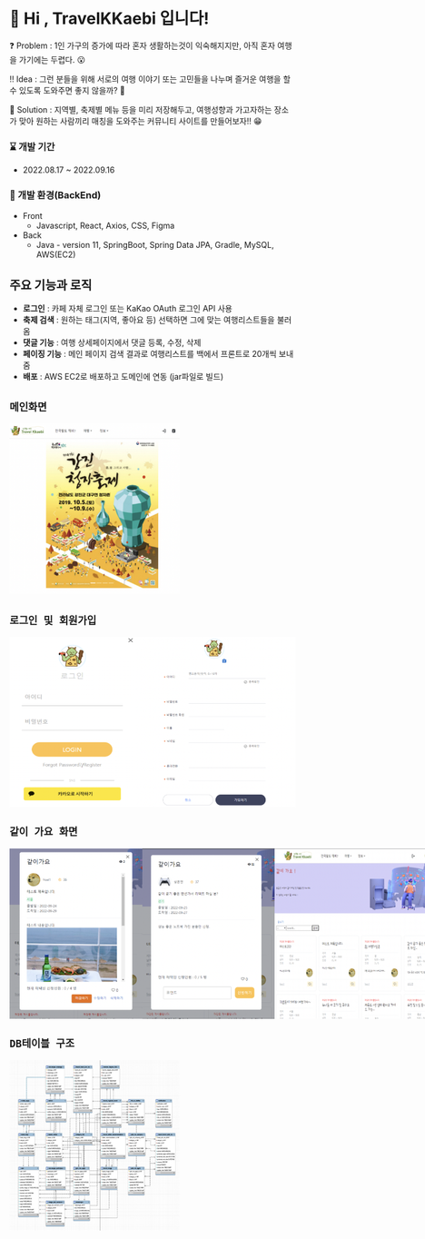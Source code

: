 # 🤚 Hi , TravelKKaebi 입니다!

❓ Problem : 1인 가구의 증가에 따라 혼자 생활하는것이 익숙해지지만, 아직 혼자 여행을 가기에는 두렵다. 😮

‼️ Idea : 그런 분들을 위해 서로의 여행 이야기 또는 고민들을 나누며
즐거운 여행을 할 수 있도록 도와주면 좋지 않을까? 🤔

💯 Solution : 지역별, 축제별 메뉴 등을 미리 저장해두고, 여행성향과 가고자하는 장소가 맞아 원하는 사람끼리 매칭을 도와주는 커뮤니티 사이트를 만들어보자!! 😁

### ⌛️ 개발 기간
* 2022.08.17 ~ 2022.09.16

### 🔨 개발 환경(BackEnd)
- Front
    - Javascript, React, Axios, CSS, Figma
- Back
    - Java - version 11, SpringBoot, Spring Data JPA, Gradle, MySQL, AWS(EC2)

## 주요 기능과 로직

- **로그인** : 카페 자체 로그인 또는 KaKao OAuth 로그인 API 사용
- **축제 검색** : 원하는 태그(지역, 좋아요 등) 선택하면 그에 맞는 여행리스트들을 불러옴
- **댓글 기능** : 여행 상세페이지에서 댓글 등록, 수정, 삭제
- **페이징 기능** : 메인 페이지 검색 결과로 여행리스트를 백에서 프론트로 20개씩 보내줌
- **배포** : AWS EC2로 배포하고 도메인에 연동 (jar파일로 빌드)

## **`메인화면`** ##
  <img src="/image/main.png" width="300" height="300">

## **`로그인 및 회원가입`** ##
<div style="display:flex;justify-content:space-around;">
  <img src="/image/login.png" width="300" height="300">
  <img src="/image/register.png" width="300" height="300">
</div>

## **`같이 가요 화면`** ##
<div style="display:flex;justify-content:space-around;">
  <img src="/image/together.png" width="300" height="300">
  <img src="/image/together1.png" width="300" height="300">
  <img src="/image/together2.png" width="300" height="300">
  <img src="/image/joinmeinsert.png" width="300" height="300">
</div>

## **`DB테이블 구조`** ##
  <img src="/image/table.png" width="300" height="300">
